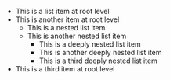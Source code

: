 - This is a list item at root level
- This is another item at root level
    - This is a nested list item
    - This is another nested list item
        - This is a deeply nested list item
        - This is another deeply nested list item
        - This is a third deeply nested list item
- This is a third item at root level
